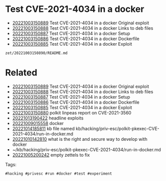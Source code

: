 # Test CVE-2021-4034 in a docker

- [20221003150889](/zet/20221003150889/README.md) Test CVE-2021-4034 in a docker Original exploit
- [20221003150888](/zet/20221003150888/README.md) Test CVE-2021-4034 in a docker Links to deb files
- [20221003150887](/zet/20221003150887/README.md) Test CVE-2021-4034 in a docker Setup
- [20221003150886](/zet/20221003150886/README.md) Test CVE-2021-4034 in a docker Dockerfile
- [20221003150885](/zet/20221003150885/README.md) Test CVE-2021-4034 in a docker Exploit

` zet/20221003150890/README.md `

# Related

- [20221003150889](/zet/20221003150889/README.md) Test CVE-2021-4034 in a docker Original exploit
- [20221003150888](/zet/20221003150888/README.md) Test CVE-2021-4034 in a docker Links to deb files
- [20221003150887](/zet/20221003150887/README.md) Test CVE-2021-4034 in a docker Setup
- [20221003150886](/zet/20221003150886/README.md) Test CVE-2021-4034 in a docker Dockerfile
- [20221003150885](/zet/20221003150885/README.md) Test CVE-2021-4034 in a docker Exploit
- [20221003150880](/zet/20221003150880/README.md) polkit linpeas report on CVE-2021-3560
- [20221013190422](/zet/20221013190422/README.md) headline exploits
- [20221009015558](/zet/20221009015558/README.md) docker
- [20221014185811](/zet/20221014185811/README.md) kb file named kb/hacking/priv-esc/polkit-pkexec-CVE-2021-4034/run-in-docker.md
- [20221010142810](/zet/20221010142810/README.md) what is the right and secure way to develop with docker
- ~/kb/hacking/priv-esc/polkit-pkexec-CVE-2021-4034/run-in-docker.md
- [20221005200242](/zet/20221005200242/README.md) empty zettels to fix

Tags:

    #hacking #privesc #run #docker #test #experiment
